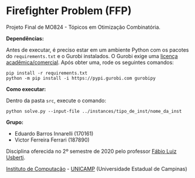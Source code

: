 Firefighter Problem (FFP)
================================

Projeto Final de MO824 - Tópicos em Otimização Combinatória.

**Dependências:**

Antes de executar, é preciso estar em um ambiente Python com os pacotes do `requirements.txt` e o Gurobi instalados. O 
Gurobi exige uma [licença acadêmica/comercial](https://www.gurobi.com/documentation/9.1/quickstart_linux/obtaining_a_grb_license.html).
Após obter uma, rode os seguintes comandos:

```
pip install -r requirements.txt
python -m pip install -i https://pypi.gurobi.com gurobipy
```

**Como executar:** 

Dentro da pasta `src`, execute o comando:

```
python solve.py --input-file ../instances/tipo_de_inst/nome_da_inst
```

**Grupo:**
  - Eduardo Barros Innarelli (170161)
  - Victor Ferreira Ferrari (187890)

Disciplina oferecida no 2º semestre de 2020 pelo professor [Fábio Luiz Usberti](https://www.ic.unicamp.br/~fusberti/).

[Instituto de Computação](http://ic.unicamp.br/) - [UNICAMP](http://www.unicamp.br/unicamp/) (Universidade Estadual de Campinas)
